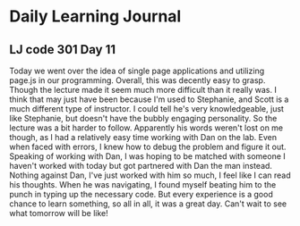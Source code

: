 # Daily Learning Journal

## LJ code 301 Day 11

Today we went over the idea of single page applications and utilizing page.js in our programming.  Overall, this was decently easy to grasp.  Though the lecture made it seem much more difficult than it really was.  I think that may just have been because I'm used to Stephanie, and Scott is a much different type of instructor.  I could tell he's very knowledgeable, just like Stephanie, but doesn't have the bubbly engaging personality.  So the lecture was a bit harder to follow.  Apparently his words weren't lost on me though, as I had a relatively easy time working with Dan on the lab.  Even when faced with errors, I knew how to debug the problem and figure it out.  Speaking of working with Dan, I was hoping to be matched with someone I haven't worked with today but got partnered with Dan the man instead. Nothing against Dan, I've just worked with him so much, I feel like I can read his thoughts.  When he was navigating, I found myself beating him to the punch in typing up the necessary code.  But every experience is a good chance to learn something, so all in all, it was a great day. Can't wait to see what tomorrow will be like!

